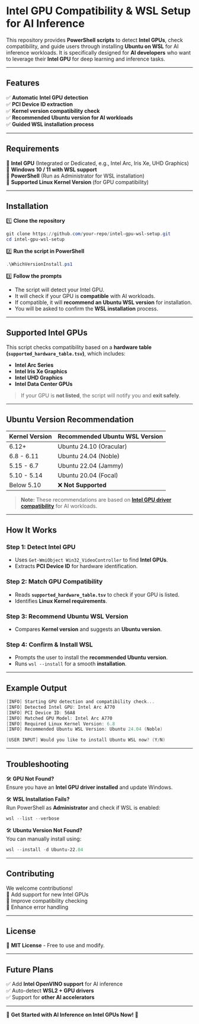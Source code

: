 # **Intel GPU Compatibility & WSL Setup for AI Inference**
  
This repository provides **PowerShell scripts** to detect **Intel GPUs**, check compatibility, and guide users through installing **Ubuntu on WSL** for AI inference workloads. It is specifically designed for **AI developers** who want to leverage their **Intel GPU** for deep learning and inference tasks.

---

## **Features**
✅ **Automatic Intel GPU detection**  
✅ **PCI Device ID extraction**  
✅ **Kernel version compatibility check**  
✅ **Recommended Ubuntu version for AI workloads**  
✅ **Guided WSL installation process**  

---

## **Requirements**
🔹 **Intel GPU** (Integrated or Dedicated, e.g., Intel Arc, Iris Xe, UHD Graphics)  
🔹 **Windows 10 / 11 with WSL support**  
🔹 **PowerShell** (Run as Administrator for WSL installation)  
🔹 **Supported Linux Kernel Version** (for GPU compatibility)  

---

## **Installation**
1️⃣ **Clone the repository**  
```powershell
git clone https://github.com/your-repo/intel-gpu-wsl-setup.git
cd intel-gpu-wsl-setup
```

2️⃣ **Run the script in PowerShell**  
```powershell
.\WhichVersionInstall.ps1
```

3️⃣ **Follow the prompts**  
- The script will detect your Intel GPU.  
- It will check if your GPU is **compatible** with AI workloads.  
- If compatible, it will **recommend an Ubuntu WSL version** for installation.  
- You will be asked to confirm the **WSL installation** process.  

---

## **Supported Intel GPUs**
This script checks compatibility based on a **hardware table (`supported_hardware_table.tsv`)**, which includes:

- **Intel Arc Series**
- **Intel Iris Xe Graphics**
- **Intel UHD Graphics**
- **Intel Data Center GPUs**

> If your GPU is **not listed**, the script will notify you and **exit safely**.

---

## **Ubuntu Version Recommendation**
| **Kernel Version** | **Recommended Ubuntu WSL Version** |
|--------------------|----------------------------------|
| 6.12+             | Ubuntu 24.10 (Oracular)         |
| 6.8 - 6.11        | Ubuntu 24.04 (Noble)           |
| 5.15 - 6.7        | Ubuntu 22.04 (Jammy)           |
| 5.10 - 5.14       | Ubuntu 20.04 (Focal)           |
| Below 5.10        | ❌ **Not Supported**            |

> **Note:** These recommendations are based on **[Intel GPU driver compatibility](https://dgpu-docs.intel.com/devices/hardware-table.html)** for AI workloads.

---

## **How It Works**
### **Step 1: Detect Intel GPU**
- Uses `Get-WmiObject Win32_VideoController` to find **Intel GPUs**.
- Extracts **PCI Device ID** for hardware identification.

### **Step 2: Match GPU Compatibility**
- Reads **`supported_hardware_table.tsv`** to check if your GPU is listed.
- Identifies **Linux Kernel requirements**.

### **Step 3: Recommend Ubuntu WSL Version**
- Compares **Kernel version** and suggests an **Ubuntu version**.

### **Step 4: Confirm & Install WSL**
- Prompts the user to install the **recommended Ubuntu version**.
- Runs `wsl --install` for a smooth **installation**.

---

## **Example Output**
```powershell
[INFO] Starting GPU detection and compatibility check...
[INFO] Detected Intel GPU: Intel Arc A770
[INFO] PCI Device ID: 56A8
[INFO] Matched GPU Model: Intel Arc A770
[INFO] Required Linux Kernel Version: 6.8
[INFO] Recommended Ubuntu WSL Version: Ubuntu 24.04 (Noble)

[USER INPUT] Would you like to install Ubuntu WSL now? (Y/N)
```

---

## **Troubleshooting**
🛠 **GPU Not Found?**  
Ensure you have an **Intel GPU driver installed** and update Windows.

🛠 **WSL Installation Fails?**  
Run PowerShell as **Administrator** and check if WSL is enabled:  
```powershell
wsl --list --verbose
```

🛠 **Ubuntu Version Not Found?**  
You can manually install using:
```powershell
wsl --install -d Ubuntu-22.04
```

---

## **Contributing**
We welcome contributions!  
🔹 Add support for new Intel GPUs  
🔹 Improve compatibility checking  
🔹 Enhance error handling  

---

## **License**
📜 **MIT License** - Free to use and modify.

---

## **Future Plans**
✅ Add **Intel OpenVINO support** for AI inference  
✅ Auto-detect **WSL2 + GPU drivers**  
✅ Support for **other AI accelerators**  

---

🚀 **Get Started with AI Inference on Intel GPUs Now!** 🚀
